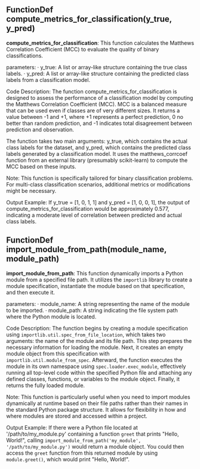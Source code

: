 ## FunctionDef compute_metrics_for_classification(y_true, y_pred)
**compute_metrics_for_classification**: This function calculates the Matthews Correlation Coefficient (MCC) to evaluate the quality of binary classifications.

parameters:
· y_true: A list or array-like structure containing the true class labels.
· y_pred: A list or array-like structure containing the predicted class labels from a classification model.

Code Description: The function compute_metrics_for_classification is designed to assess the performance of a classification model by computing the Matthews Correlation Coefficient (MCC). MCC is a balanced measure that can be used even if classes are of very different sizes. It returns a value between -1 and +1, where +1 represents a perfect prediction, 0 no better than random prediction, and -1 indicates total disagreement between prediction and observation.

The function takes two main arguments: y_true, which contains the actual class labels for the dataset, and y_pred, which contains the predicted class labels generated by a classification model. It uses the matthews_corrcoef function from an external library (presumably scikit-learn) to compute the MCC based on these inputs.

Note: This function is specifically tailored for binary classification problems. For multi-class classification scenarios, additional metrics or modifications might be necessary.

Output Example: If y_true = [1, 0, 1, 1] and y_pred = [1, 0, 0, 1], the output of compute_metrics_for_classification would be approximately 0.577, indicating a moderate level of correlation between predicted and actual class labels.
## FunctionDef import_module_from_path(module_name, module_path)
**import_module_from_path**: This function dynamically imports a Python module from a specified file path. It utilizes the `importlib` library to create a module specification, instantiate the module based on that specification, and then execute it.

parameters:
· module_name: A string representing the name of the module to be imported.
· module_path: A string indicating the file system path where the Python module is located.

Code Description: The function begins by creating a module specification using `importlib.util.spec_from_file_location`, which takes two arguments: the name of the module and its file path. This step prepares the necessary information for loading the module. Next, it creates an empty module object from this specification with `importlib.util.module_from_spec`. Afterward, the function executes the module in its own namespace using `spec.loader.exec_module`, effectively running all top-level code within the specified Python file and attaching any defined classes, functions, or variables to the module object. Finally, it returns the fully loaded module.

Note: This function is particularly useful when you need to import modules dynamically at runtime based on their file paths rather than their names in the standard Python package structure. It allows for flexibility in how and where modules are stored and accessed within a project.

Output Example: If there were a Python file located at '/path/to/my_module.py' containing a function `greet` that prints "Hello, World!", calling `import_module_from_path('my_module', '/path/to/my_module.py')` would return a module object. You could then access the `greet` function from this returned module by using `module.greet()`, which would print "Hello, World!".

